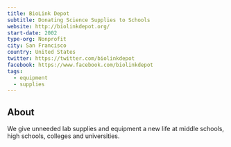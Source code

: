 ```yaml
---
title: BioLink Depot
subtitle: Donating Science Supplies to Schools
website: http://biolinkdepot.org/
start-date: 2002
type-org: Nonprofit
city: San Francisco
country: United States
twitter: https://twitter.com/biolinkdepot
facebook: https://www.facebook.com/biolinkdepot
tags:
  - equipment
  - supplies
---
```


## About
We give unneeded lab supplies and equipment a new life at middle schools, high schools, colleges and universities.
